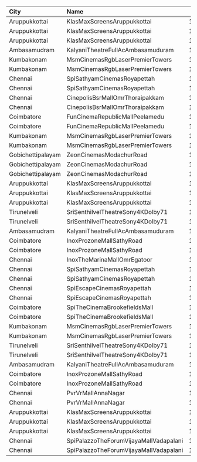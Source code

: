 | City              | Name                                   |  Time | Type       | Price | Capacity | Booked |
| :---------------- | :------------------------------------- | ----: | :--------- | ----: | -------: | -----: |
| Aruppukkottai     | KlasMaxScreensAruppukkottai            | 10:30 | Executive  |  100₹ |       96 |     96 |
| Aruppukkottai     | KlasMaxScreensAruppukkottai            | 10:30 | Premium    |   50₹ |      416 |      0 |
| Aruppukkottai     | KlasMaxScreensAruppukkottai            | 10:30 | Basic      |   30₹ |       46 |     46 |
| Ambasamudram      | KalyaniTheatreFullAcAmbasamuduram      | 11:00 | FirstClass |  100₹ |      239 |     41 |
| Kumbakonam        | MsmCinemasRgbLaserPremierTowers        | 11:00 | BalconyAC  |  120₹ |      118 |     59 |
| Kumbakonam        | MsmCinemasRgbLaserPremierTowers        | 11:00 | FirstClass |  100₹ |      350 |    175 |
| Chennai           | SpiSathyamCinemasRoyapettah            | 11:50 | Elite      |  153₹ |       82 |      9 |
| Chennai           | SpiSathyamCinemasRoyapettah            | 11:50 | Budget     |   60₹ |       10 |      0 |
| Chennai           | CinepolisBsrMallOmrThoraipakkam        | 12:10 | Normal     |   60₹ |        9 |      0 |
| Chennai           | CinepolisBsrMallOmrThoraipakkam        | 12:10 | Executive  |  153₹ |       76 |      0 |
| Coimbatore        | FunCinemaRepublicMallPeelamedu         | 13:50 | Executive  |  191₹ |      196 |    105 |
| Coimbatore        | FunCinemaRepublicMallPeelamedu         | 13:50 | Normal     |   60₹ |       22 |     10 |
| Kumbakonam        | MsmCinemasRgbLaserPremierTowers        | 14:00 | BalconyAC  |  120₹ |      118 |     59 |
| Kumbakonam        | MsmCinemasRgbLaserPremierTowers        | 14:00 | FirstClass |  100₹ |      350 |    175 |
| Gobichettipalayam | ZeonCinemasModachurRoad                | 14:00 | Platinum   |  150₹ |       12 |      5 |
| Gobichettipalayam | ZeonCinemasModachurRoad                | 14:00 | Gold       |  110₹ |      106 |     49 |
| Gobichettipalayam | ZeonCinemasModachurRoad                | 14:00 | Silver     |   80₹ |       14 |      7 |
| Aruppukkottai     | KlasMaxScreensAruppukkottai            | 14:30 | Executive  |  100₹ |       96 |     96 |
| Aruppukkottai     | KlasMaxScreensAruppukkottai            | 14:30 | Premium    |   50₹ |      416 |      0 |
| Aruppukkottai     | KlasMaxScreensAruppukkottai            | 14:30 | Basic      |   30₹ |       46 |     46 |
| Tirunelveli       | SriSenthilvelTheatreSony4KDolby71      | 14:30 | Balcony    |  150₹ |      100 |     63 |
| Tirunelveli       | SriSenthilvelTheatreSony4KDolby71      | 14:30 | FirstClass |  130₹ |      380 |    202 |
| Ambasamudram      | KalyaniTheatreFullAcAmbasamuduram      | 14:30 | FirstClass |  100₹ |      239 |     41 |
| Coimbatore        | InoxProzoneMallSathyRoad               | 14:50 | Club       |  153₹ |       79 |      0 |
| Coimbatore        | InoxProzoneMallSathyRoad               | 14:50 | Executive  |   60₹ |       11 |      0 |
| Chennai           | InoxTheMarinaMallOmrEgatoor            | 15:05 | Club       |  153₹ |       58 |      0 |
| Chennai           | SpiSathyamCinemasRoyapettah            | 15:20 | Elite      |  153₹ |       51 |      9 |
| Chennai           | SpiSathyamCinemasRoyapettah            | 15:20 | Budget     |   60₹ |        6 |      3 |
| Chennai           | SpiEscapeCinemasRoyapettah             | 15:20 | Elite      |  191₹ |       50 |     19 |
| Chennai           | SpiEscapeCinemasRoyapettah             | 15:20 | Budget     |   60₹ |        5 |      5 |
| Coimbatore        | SpiTheCinemaBrookefieldsMall           | 15:40 | Elite      |  191₹ |       83 |     11 |
| Coimbatore        | SpiTheCinemaBrookefieldsMall           | 15:40 | Budget     |   60₹ |        9 |      2 |
| Kumbakonam        | MsmCinemasRgbLaserPremierTowers        | 18:00 | BalconyAC  |  120₹ |      118 |     59 |
| Kumbakonam        | MsmCinemasRgbLaserPremierTowers        | 18:00 | FirstClass |  100₹ |      350 |    175 |
| Tirunelveli       | SriSenthilvelTheatreSony4KDolby71      | 18:15 | Balcony    |  150₹ |      100 |     63 |
| Tirunelveli       | SriSenthilvelTheatreSony4KDolby71      | 18:15 | FirstClass |  130₹ |      380 |    202 |
| Ambasamudram      | KalyaniTheatreFullAcAmbasamuduram      | 18:15 | FirstClass |  100₹ |      239 |     41 |
| Coimbatore        | InoxProzoneMallSathyRoad               | 18:20 | Club       |  153₹ |       76 |      0 |
| Coimbatore        | InoxProzoneMallSathyRoad               | 18:20 | Executive  |   60₹ |       11 |      0 |
| Chennai           | PvrVrMallAnnaNagar                     | 18:30 | Classic    |   60₹ |        8 |      6 |
| Chennai           | PvrVrMallAnnaNagar                     | 18:30 | Prime      |  191₹ |       55 |     15 |
| Aruppukkottai     | KlasMaxScreensAruppukkottai            | 18:30 | Executive  |  100₹ |       96 |     96 |
| Aruppukkottai     | KlasMaxScreensAruppukkottai            | 18:30 | Premium    |   50₹ |      416 |      0 |
| Aruppukkottai     | KlasMaxScreensAruppukkottai            | 18:30 | Basic      |   30₹ |       46 |     46 |
| Chennai           | SpiPalazzoTheForumVijayaMallVadapalani | 19:00 | Elite      |  153₹ |      104 |      6 |
| Chennai           | SpiPalazzoTheForumVijayaMallVadapalani | 19:00 | Budget     |   60₹ |       14 |     14 |